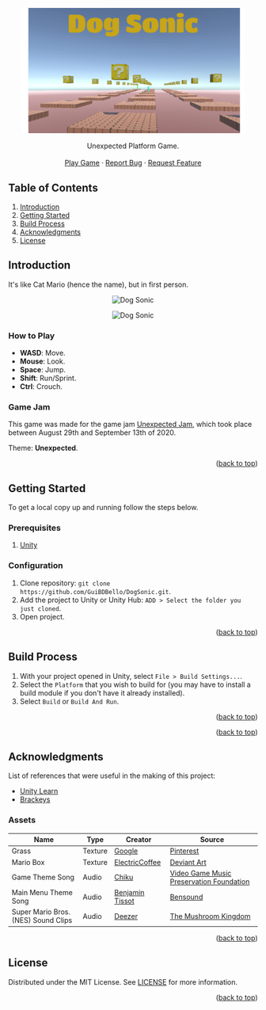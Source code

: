 <a name="readme-top"></a>

<p align="center">
  <a href="https://github.com/GuiBDBello/DogSonic">
    <img alt="Dog Sonic" title="Dog Sonic" src="images/logo.png" width="450">
  </a>
</p>

<p align="center">
  Unexpected Platform Game.
  <br />
  <br />
  <a href="https://guibdbello.itch.io/dog-sonic">Play Game</a>
  ·
  <a href="https://github.com/GuiBDBello/DogSonic/issues/new?labels=bug&template=bug-report---.md">Report Bug</a>
  ·
  <a href="https://github.com/GuiBDBello/DogSonic/issues/new?labels=enhancement&template=feature-request---.md">Request Feature</a>
</p>

## Table of Contents

<ol>
  <li><a href="#introduction">Introduction</a></li>
  <li><a href="#getting-started">Getting Started</a></li>
  <li><a href="#build-process">Build Process</a></li>
  <li><a href="#acknowledgments">Acknowledgments</a></li>
  <li><a href="#license">License</a></li>
</ol>

## Introduction

It's like Cat Mario (hence the name), but in first person.

<p align="center">
  <img alt="Dog Sonic" title="Dog Sonic" src="images/game.gif">
</p>
<p align="center">
  <img alt="Dog Sonic" title="Dog Sonic" src="images/game2.gif">
</p>

### How to Play

- **WASD**: Move.
- **Mouse**: Look.
- **Space**: Jump.
- **Shift**: Run/Sprint.
- **Ctrl**: Crouch.

### Game Jam

This game was made for the game jam [Unexpected Jam](https://itch.io/jam/unexpectedjam), which took place between August 29th and September 13th of 2020.

Theme: **Unexpected**.

<p align="right">(<a href="#readme-top">back to top</a>)</p>

## Getting Started

To get a local copy up and running follow the steps below.

### Prerequisites

1. [Unity](https://unity.com/download)

### Configuration

1. Clone repository: `git clone https://github.com/GuiBDBello/DogSonic.git`.
1. Add the project to Unity or Unity Hub: `ADD > Select the folder you just cloned`.
1. Open project.

<p align="right">(<a href="#readme-top">back to top</a>)</p>

## Build Process

1. With your project opened in Unity, select `File > Build Settings...`.
1. Select the `Platform` that you wish to build for (you may have to install a build module if you don't have it already installed).
1. Select `Build` or `Build And Run`.

<p align="right">(<a href="#readme-top">back to top</a>)</p>

<p align="right">(<a href="#readme-top">back to top</a>)</p>

## Acknowledgments

List of references that were useful in the making of this project:

* [Unity Learn](https://learn.unity.com/)
* [Brackeys](https://www.youtube.com/channel/UCYbK_tjZ2OrIZFBvU6CCMiA)

### Assets

| Name | Type | Creator | Source |
| --- | --- | --- | --- |
| Grass | Texture | [Google](https://br.pinterest.com/google/) | [Pinterest](https://br.pinterest.com/pin/367254544608654295/) |
| Mario Box | Texture | [ElectricCoffee](https://www.deviantart.com/electriccoffee/gallery) | [Deviant Art](http://fav.me/d1wxrl7) |
| Game Theme Song | Audio | [Chiku](https://www.vgmpf.com/Wiki/index.php/Syobon_Action_(W32)#Music) | [Video Game Music Preservation Foundation](http://www.vgmpf.com/Wiki/images/f/f0/01_-_Syobon_Action_-_W32_-_Titerman.ogg) |
| Main Menu Theme Song | Audio | [Benjamin Tissot](https://www.bensound.com/royalty-free-music?composer=84) | [Bensound](https://www.bensound.com/royalty-free-music/track/relaxing) |
| Super Mario Bros. (NES) Sound Clips | Audio | [Deezer](https://themushroomkingdom.net/media/smb/wav) | [The Mushroom Kingdom](https://themushroomkingdom.net/media/smb/wav) |

<p align="right">(<a href="#readme-top">back to top</a>)</p>

## License

Distributed under the MIT License. See [LICENSE](./LICENSE) for more information.

<p align="right">(<a href="#readme-top">back to top</a>)</p>
